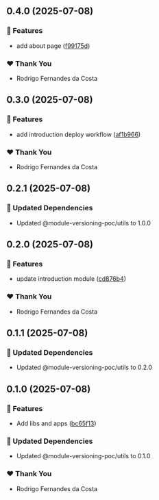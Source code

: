 ## 0.4.0 (2025-07-08)

### 🚀 Features

- add about page ([f99175d](https://github.com/rcosta-daon/module-versioning-poc/commit/f99175d))

### ❤️ Thank You

- Rodrigo Fernandes da Costa

## 0.3.0 (2025-07-08)

### 🚀 Features

- add introduction deploy workflow ([af1b966](https://github.com/rcosta-daon/module-versioning-poc/commit/af1b966))

### ❤️ Thank You

- Rodrigo Fernandes da Costa

## 0.2.1 (2025-07-08)

### 🧱 Updated Dependencies

- Updated @module-versioning-poc/utils to 1.0.0

## 0.2.0 (2025-07-08)

### 🚀 Features

- update introduction module ([cd876b4](https://github.com/rcosta-daon/module-versioning-poc/commit/cd876b4))

### ❤️ Thank You

- Rodrigo Fernandes da Costa

## 0.1.1 (2025-07-08)

### 🧱 Updated Dependencies

- Updated @module-versioning-poc/utils to 0.2.0

## 0.1.0 (2025-07-08)

### 🚀 Features

- Add libs and apps ([bc65f13](https://github.com/rcosta-daon/module-versioning-poc/commit/bc65f13))

### 🧱 Updated Dependencies

- Updated @module-versioning-poc/utils to 0.1.0

### ❤️ Thank You

- Rodrigo Fernandes da Costa